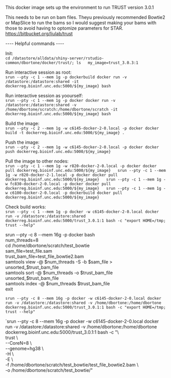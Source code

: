 This docker image sets up the environment to run TRUST version 3.0.1  
  
This needs to be run on bam files.  Theyu previously recommended Bowtie2 or MapSlice to run the bams so I would suggest making your bams with those to avoid having to optomize parameters for STAR.  
https://bitbucket.org/liulab/trust  
  
---- Helpful commands ----  
  
Init:  
`cd /datastore/alldata/shiny-server/rstudio-common/dbortone/docker/trust/; ls  
my_image=trust_3.0.3:1`  
  
Run interactive session as root:  
`srun --pty -c 1 --mem 1g -p dockerbuild docker run -v /datastore:/datastore:shared -it dockerreg.bioinf.unc.edu:5000/${my_image} bash`  
  
Run interactive session as yoourself:  
`srun --pty -c 1 --mem 1g -p docker docker run -v /datastore:/datastore:shared -v /home/dbortone/scratch:/home/dbortone/scratch -it dockerreg.bioinf.unc.edu:5000/${my_image} bash`  
  
Build the image:  
`srun --pty -c 2 --mem 1g -w c6145-docker-2-0.local -p docker docker build -t dockerreg.bioinf.unc.edu:5000/${my_image} .`  
  
Push the image:  
`srun --pty -c 2 --mem 1g -w c6145-docker-2-0.local -p docker docker push dockerreg.bioinf.unc.edu:5000/${my_image}`  
  
Pull the image to other nodes:  
`srun --pty -c 1 --mem 1g -w r820-docker-2-0.local -p docker docker pull dockerreg.bioinf.unc.edu:5000/${my_image}  
srun --pty -c 1 --mem 1g -w r820-docker-2-1.local -p docker docker pull dockerreg.bioinf.unc.edu:5000/${my_image}  
srun --pty -c 1 --mem 1g -w fc830-docker-2-0.local -p docker docker pull dockerreg.bioinf.unc.edu:5000/${my_image}  
srun --pty -c 1 --mem 1g -w c6100-docker-2-0.local -p dockerbuild docker pull dockerreg.bioinf.unc.edu:5000/${my_image}`  
  
Check build works:  
`srun --pty -c 1 --mem 1g -p docker -w c6145-docker-2-0.local docker run -v /datastore:/datastore:shared dockerreg.bioinf.unc.edu:5000/trust_3.0.1:1 bash -c "export HOME=/tmp; trust --help"`  
  
srun --pty -c 8 --mem 16g -p docker bash  
num_threads=8  
cd /home/dbortone/scratch/test_bowtie  
sam_file=test_file.sam  
trust_bam_file=test_file_bowtie2.bam  
samtools view -@ $num_threads -S -b $sam_file > unsorted_$trust_bam_file  
samtools sort -@ $num_threads -o $trust_bam_file unsorted_$trust_bam_file  
samtools index -@ $num_threads $trust_bam_file  
exit  
  
`srun --pty -c 8 --mem 16g -p docker -w c6145-docker-2-0.local docker run -v /datastore:/datastore:shared -v /home/dbortone:/home/dbortone dockerreg.bioinf.unc.edu:5000/trust_3.0.1:1 bash -c "export HOME=/tmp; trust --help"`  
  
`srun --pty -c 8 --mem 16g -p docker -w c6145-docker-2-0.local docker run -v /datastore:/datastore:shared -v /home/dbortone:/home/dbortone dockerreg.bioinf.unc.edu:5000/trust_3.0.1:1 bash -c "\  
trust \  
  --CoreN=8 \  
  --genome=hg38 \  
  -H \  
  -E \  
  -f /home/dbortone/scratch/test_bowtie/test_file_bowtie2.bam \  
  -o /home/dbortone/scratch/test_bowtie/"  
